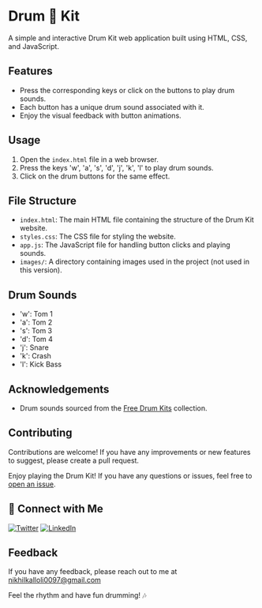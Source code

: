 # Drum 🥁 Kit

A simple and interactive Drum Kit web application built using HTML, CSS, and JavaScript.

## Features

- Press the corresponding keys or click on the buttons to play drum sounds.
- Each button has a unique drum sound associated with it.
- Enjoy the visual feedback with button animations.

## Usage

1. Open the `index.html` file in a web browser.
2. Press the keys 'w', 'a', 's', 'd', 'j', 'k', 'l' to play drum sounds.
3. Click on the drum buttons for the same effect.

## File Structure

- `index.html`: The main HTML file containing the structure of the Drum Kit website.
- `styles.css`: The CSS file for styling the website.
- `app.js`: The JavaScript file for handling button clicks and playing sounds.
- `images/`: A directory containing images used in the project (not used in this version).

## Drum Sounds

- 'w': Tom 1
- 'a': Tom 2
- 's': Tom 3
- 'd': Tom 4
- 'j': Snare
- 'k': Crash
- 'l': Kick Bass

## Acknowledgements

- Drum sounds sourced from the [Free Drum Kits](https://freewavesamples.com/) collection.

## Contributing

Contributions are welcome! If you have any improvements or new features to suggest, please create a pull request.


Enjoy playing the Drum Kit! If you have any questions or issues, feel free to [open an issue](https://github.com/NikhilKalloli/Drum-Kit/issues).


## 🔗 Connect with Me

[![Twitter](https://img.shields.io/badge/Twitter-1DA1F2?style=for-the-badge&logo=twitter&logoColor=white)](https://twitter.com/NikhilKalloli)
[![LinkedIn](https://img.shields.io/badge/LinkedIn-0A66C2?style=for-the-badge&logo=linkedin&logoColor=white)](https://www.linkedin.com/in/nikhil-kalloli-a6ab2a25b/)




## Feedback

If you have any feedback, please reach out to me at nikhilkalloli0097@gmail.com


Feel the rhythm and have fun drumming! 🎶
